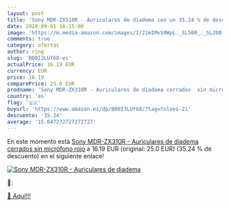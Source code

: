 ```yaml
---
layout: post
title: 'Sony MDR-ZX310R - Auriculares de diadema con un 35.24 % de descuento'
date: 2020-09-01 16:15:00
image: 'https://m.media-amazon.com/images/I/21mIMvS0WpL._SL500_._SL200_.jpg'
comments: true
category: ofertas
author: ring
slug: 'B00I3LUY68-es'
actualPrice: 16.19 EUR
currency: EUR
price: 16.19
comparePrice: 25.0 EUR
prodname: 'Sony MDR-ZX310R - Auriculares de diadema cerrados  sin micrófono   rojo'
country: 'es'
flag: '🇪🇸'
buyurl: 'https://www.amazon.es/dp/B00I3LUY68/?tag=tolees-21'
descuento: '35.24'
average: '15.647272727272727'
---
```


En este momento está [Sony MDR-ZX310R - Auriculares de diadema cerrados  sin micrófono   rojo](https://www.amazon.es/dp/B00I3LUY68/?tag=tolees-21) a 16.19 EUR (original: 25.0 EUR) (35.24 %  de descuento) en el siguiente enlace!

[![Sony MDR-ZX310R - Auriculares de diadema](https://m.media-amazon.com/images/I/21mIMvS0WpL._SL500_._SL200_.jpg)](https://www.amazon.es/dp/B00I3LUY68/?tag=tolees-21)

🔎:


[🛒 Aquí!!!](https://www.amazon.es/dp/B00I3LUY68/?tag=tolees-21)
